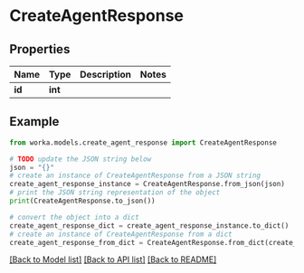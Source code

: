 # CreateAgentResponse


## Properties

Name | Type | Description | Notes
------------ | ------------- | ------------- | -------------
**id** | **int** |  | 

## Example

```python
from worka.models.create_agent_response import CreateAgentResponse

# TODO update the JSON string below
json = "{}"
# create an instance of CreateAgentResponse from a JSON string
create_agent_response_instance = CreateAgentResponse.from_json(json)
# print the JSON string representation of the object
print(CreateAgentResponse.to_json())

# convert the object into a dict
create_agent_response_dict = create_agent_response_instance.to_dict()
# create an instance of CreateAgentResponse from a dict
create_agent_response_from_dict = CreateAgentResponse.from_dict(create_agent_response_dict)
```
[[Back to Model list]](../README.md#documentation-for-models) [[Back to API list]](../README.md#documentation-for-api-endpoints) [[Back to README]](../README.md)


